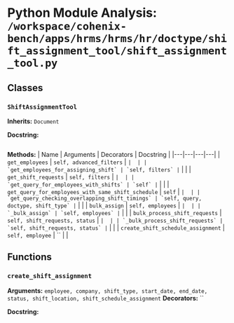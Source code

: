 # Python Module Analysis: `/workspace/cohenix-bench/apps/hrms/hrms/hr/doctype/shift_assignment_tool/shift_assignment_tool.py`

## Classes

### `ShiftAssignmentTool`
**Inherits:** `Document`


**Docstring:**
```

```

**Methods:**
| Name | Arguments | Decorators | Docstring |
|---|---|---|---|
| `get_employees` | `self, advanced_filters` | `` |  |
| `get_employees_for_assigning_shift` | `self, filters` | `` |  |
| `get_shift_requests` | `self, filters` | `` |  |
| `get_query_for_employees_with_shifts` | `self` | `` |  |
| `get_query_for_employees_with_same_shift_schedule` | `self` | `` |  |
| `get_query_checking_overlapping_shift_timings` | `self, query, doctype, shift_type` | `` |  |
| `bulk_assign` | `self, employees` | `` |  |
| `_bulk_assign` | `self, employees` | `` |  |
| `bulk_process_shift_requests` | `self, shift_requests, status` | `` |  |
| `_bulk_process_shift_requests` | `self, shift_requests, status` | `` |  |
| `create_shift_schedule_assignment` | `self, employee` | `` |  |





## Functions

### `create_shift_assignment`
**Arguments:** `employee, company, shift_type, start_date, end_date, status, shift_location, shift_schedule_assignment`
**Decorators:** ``

**Docstring:**
```

```

